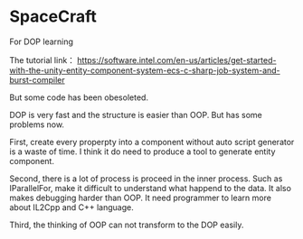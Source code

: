 # SpaceCraft
For DOP learning

The tutorial link：
https://software.intel.com/en-us/articles/get-started-with-the-unity-entity-component-system-ecs-c-sharp-job-system-and-burst-compiler

But some code has been obesoleted.

DOP is very fast and the structure is easier than OOP.
But has some problems now.

First, create every properpty into a component without auto script generator is a waste of time.
I think it do need to produce a tool to generate entity component.

Second, there is a lot of process is proceed in the inner process. Such as IParallelFor, make it difficult to understand what happend to the data.
It also makes debugging harder than OOP. It need programmer to learn more about IL2Cpp and C++ language.

Third, the thinking of OOP can not transform to the DOP easily. 
